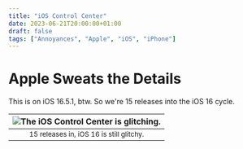 ```yaml
---
title: "iOS Control Center"
date: 2023-06-21T20:00:00+01:00
draft: false
tags: ["Annoyances", "Apple", "iOS", "iPhone"]
---
```


# Apple Sweats the Details
This is on iOS 16.5.1, btw. So we're 15 releases into the iOS 16 cycle.

| ![The iOS Control Center is glitching.](/images/annoyances/apple/ios_control_center.png) |
|:--:|
| <sub>15 releases in, iOS 16 is still glitchy.|
